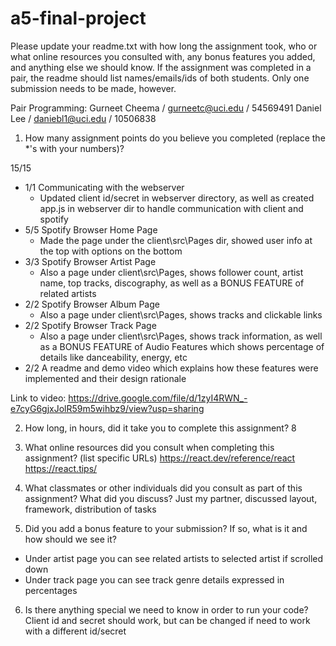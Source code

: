 # a5-final-project

Please update your readme.txt with how long the assignment took, who or what online resources you consulted with, any bonus features you added, and anything else we should know. If the assignment was completed in a pair, the readme should list names/emails/ids of both students. Only one submission needs to be made, however.

Pair Programming:
Gurneet Cheema / gurneetc@uci.edu / 54569491
Daniel Lee / daniebl1@uci.edu / 10506838

1. How many assignment points do you believe you completed (replace the *'s with your numbers)?

15/15
- 1/1 Communicating with the webserver
    - Updated client id/secret in webserver directory, as well as created app.js in webserver dir to handle communication with client and spotify
- 5/5 Spotify Browser Home Page
    - Made the page under the client\src\Pages dir, showed user info at the top with options on the bottom
- 3/3 Spotify Browser Artist Page
    - Also a page under client\src\Pages, shows follower count, artist name, top tracks, discography, as well as a BONUS FEATURE of related artists
- 2/2 Spotify Browser Album Page
    - Also a page under client\src\Pages, shows tracks and clickable links
- 2/2 Spotify Browser Track Page
    - Also a page under client\src\Pages, shows track information, as well as a BONUS FEATURE of Audio Features which shows percentage of details like danceability, energy, etc
- 2/2 A readme and demo video which explains how these features were implemented and their design rationale

Link to video: https://drive.google.com/file/d/1zyI4RWN_-e7cyG6gjxJolR59m5wihbz9/view?usp=sharing

2. How long, in hours, did it take you to complete this assignment?
8

3. What online resources did you consult when completing this assignment? (list specific URLs)
https://react.dev/reference/react
https://react.tips/



4. What classmates or other individuals did you consult as part of this assignment? What did you discuss?
Just my partner, discussed layout, framework, distribution of tasks


5. Did you add a bonus feature to your submission? If so, what is it and how should we see it?
- Under artist page you can see related artists to selected artist if scrolled down
- Under track page you can see track genre details expressed in percentages


6. Is there anything special we need to know in order to run your code?
Client id and secret should work, but can be changed if need to work with a different id/secret